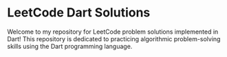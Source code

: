 # LeetCode Dart Solutions
Welcome to my repository for LeetCode problem solutions implemented in Dart! This repository is dedicated to practicing algorithmic problem-solving skills using the Dart programming language.
